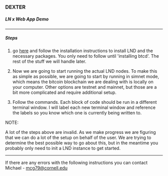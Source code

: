 ### DEXTER
##### LN x Web App Demo
---

##### Steps

1. go <a href='https://github.com/lightningnetwork/lnd/blob/master/docs/INSTALL.md'>here</a> and follow the installation instructions to install LND and the necessary packages. You only need to follow until 'installing btcd'. The rest of the stuff we will handle later.

2. Now we are going to start running the actual LND nodes. To make this as simple as possible, we are going to start by running in simnet mode, which means the bitcoin blockchain we are dealing with is locally on your computer. Other options are testnet and mainnet, but those are a bit more complicated and require additional setup.

3. Follow the commands. Each block of code should be run in a different terminal window. I will label each new terminal window and reference the labels so you know which one is currently being written to.

NOTE:

A lot of the steps above are invalid. As we make progress we are figuring that we can do a lot of the setup on behalf of the user. We are trying to determine the best possible way to go about this, but in the meantime you probably only need to init a LND instance to get started.


---
If there are any errors with the following instructions you can contact Michael - mcg79@cornell.edu
